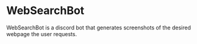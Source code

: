 # WebSearchBot
WebSearchBot is a discord bot that generates screenshots of the desired webpage the user requests.

